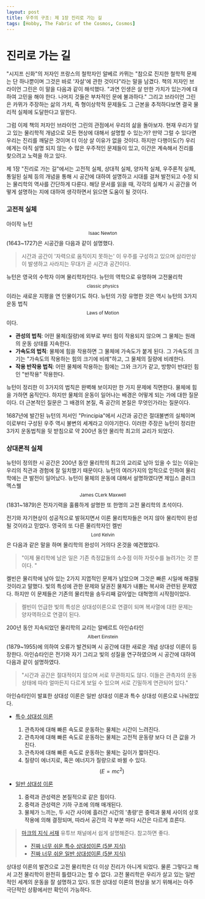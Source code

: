 ```yaml
---
layout: post
title: 우주의 구조: 제 1장 진리로 가는 길
tags: [Hobby, The Fabric of the Cosmos, Cosmos]
---
```

# 진리로 가는 길

"시지프 신화"의 저자인 프랑스의 철학자인 알베르 카뮈는 "참으로 진지한 철학적 문제는 단 하나뿐이며 그것은 바로 '자살'에 관한 것이다"라는 말을 남겼다. 책의 저자인 브라이언 그린은 이 말을 다음과 같이 해석했다. "과연 인생은 살 만한 가치가 있는가에 대하여 고민을 해야 한다. 나머지 것들은 부차적인 문에 불과하다." 그리고 브라이언 그린은 카뮈가 주장하는 삶의 가치, 즉 형이상학적 문제들도 그 근본을 추적하다보면 결국 물리적 실체에 도달한다고 말한다. 

그럼 이제 책의 저자인 브라이언 그린의 관점에서 우리의 삶을 돌아보자. 현재 우리가 알고 있는 물리학적 개념으로 모든 현상에 대해서 설명할 수 있는가? 만약 그럴 수 있다면 우리는 진리를 깨달은 것이며 더 이상 살 이유가 없을 것이다. 하지만 다행이도(?) 우리에게는 아직 설명 되지 않는 수 많은 우주적인 문제들이 있고, 이간은 계속해서 진리를 찾으려고 노력을 하고 있다. 

제 1장 "진리로 가는 길"에서는 고전적 실체, 상대적 실체,  양자적 실체, 우주론적 실체, 통일된 실체 등의 개념을 통해 시 공간에 대하여 설명하고 시대를 걸쳐 발전되고 수정 되는 물리학의 역사를 간단하게 다룬다. 해당 문서를 읽을 때, 각각의 실체가 시 공간을 어떻게 설명하는 지에 대하여 생각하면서 읽으면 도움이 될 것이다.

### 고전적 실체

아이작 뉴턴$$_\text{Isaac Newton}$$(1643~1727)은 시공간을 다음과 같이 설명했다. 

> 시간과 공간이 '자력으로 움직이지 못하는' 이 우주를 구성하고 있으며 삼라만상이 발생하고 사라지는 무대가 곧 시간과 공간이다. 

뉴턴은 영국의 수학자 이며 물리학자인다. 뉴턴의 역학으로 유명하며 고전물리학$$_\text{classic physics}$$이라는 새로운 지평을 연 인물이기도 하다.  뉴턴의 가장 유명한 것은 역시 뉴턴의 3가지 운동 법칙$$_\text{Laws of Motion}$$이다. 

* **관성의 법칙**: 어떤 물체(질량)에 외부로 부터 힘이 작용되지 않으며 그 물체는 원래의 운동 상태를 지속한다.
* **가속도의 법칙**: 물체에 힘을 작용하면 그 물체에 가속도가 붙게 된다. 그 가속도의 크기는 "가속도의 작용하는 힘의 크기에 비례"하고, 그 물체의 질량에 비례한다.
* **작용 반작용 법칙**: 어떤 물체에 작용하는 힘에는 그와 크기가 같고, 방향이 반대인 힘인 "반작용" 작용한다.

뉴턴이 정리한 이 3가지의 법칙은 완벽해 보이지만 한 가지 문제에 직면한다. 물체에 힘을 가하면 움직인다. 하지만 물체의 운동이 일어나는 배경은 어떻게 되는 가에 대한 질문이다. 더 근본적인 질문은 그 배경의 본질, 즉 공간의 본질은 무엇인가라는 질문이다.

1687년에 발간된 뉴턴의 저서인 "Principia"에서 시간과 공간은 절대불변의 실체이며 이로부터 구성된 우주 역시 불변의 세계라고 이야기한다. 이러한 주장은 뉴턴이 정리한 3가지 운동법칙을 뒷 받침으로 약 200년 동안 물리학 최고의 교리가 되었다.

### 상대론적 실체

뉴턴이 정의한 시 공간은 200년 동안 물리학의 최고의 교리로 남아 있을 수 있는 이유는 우리의 직관과 경험에 잘 일치했기 때문이다. 뉴턴의 여러가지의 업적으로 인하여 물리학에는 큰 발전이 일어났다. 뉴턴이 물체의 운동에 대해서 설명하였다면 제임스 클러크 멕스웰$$_\text{James CLerk Maxwell}$$(1831~1879)은 전자기력을 훌륭하게 설명한 또 한명의 고전 물리학의 초석이다. 

전기와 자기현상이 성공적으로 발혀지면서 이론 물리학자들은 머지 않아 물리학이 완성될 것이라고 믿었다. 영국의 또 다른 물리학자인 켈빈$$_\text{Lord Kelvin}$$은 다음과 같은 말을 하며 물리학의 완성이 거의다 온것을 예견했었다.

> "이제 물리학에 남은 일은 기존 측정값들의 소수점 이하 자릿수를 늘려가는 것 뿐이다. "

켈빈은 물리학에 남아 있는 2가지 지엽적인 문제가 남았으며 그것은 빠른 시일에 해결될 것이라고 말했다. 빛의 특성에 관한 문제와 달권진 물체가 내뿜는 복사와 관련된 문제였다. 하지만 이 문제들은 기존의 물리학을 송두리째 갈아엎는 대혁명의 시작점이었다. 

> 켈빈이 언급한 빛의 특성은 상대성이론으로 연결이 되며 복사열에 대한 문제는 양자역하으로 연결이 된다. 

200년 동안 지속되었던 물리학의 교리는 알베르트 아인슈타인$$_\text{Albert Einstein}$$(1879~1955)에 의하여 오류가 발견되며 시 공간에 대한 새로운 개념 상대성 이론이 등장한다.  아인슈타인은 전기와 자기 그리고 빛의 성질을 연구하였으며 시 공간에 대하여 다음과 같이 설명하였다.

> "시간과 공간은 절대적이지 않으며 서로 무관하지도 않다. 이들은 관측자의 운동상태에 따라 얼마든지 다르게 보일 수 있으며 서로 긴밀하게 연관되어 있다."

아인슈타인이 발표한 상대성 이론은 일반 상대성 이론과 특수 상대성 이론으로 나눠졌있다.

* [특수 상대성 이론](https://namu.wiki/w/%ED%8A%B9%EC%88%98%20%EC%83%81%EB%8C%80%EC%84%B1%20%EC%9D%B4%EB%A1%A0)
  1. 관측자에 대해 빠른 속도로 운동하는 물체는 시간이 느려진다.
  2. 관측자에 대해 빠른 속도로 운동하는 물체는 고전적 운동량 보다 더 큰 값을 가진다.
  3. 관측자에 대해 빠른 속도로 운동하는 물체는 길이가 짧아진다.
  4. 질량이 에너지로, 혹은 에너지가 질량으로 바뀔 수 있다. $$(E=mc^2)$$

* [일반 상대성 이론](https://namu.wiki/w/%EC%9D%BC%EB%B0%98%20%EC%83%81%EB%8C%80%EC%84%B1%20%EC%9D%B4%EB%A1%A0)
  1. 중력과 관성력은 본질적으로 같은 힘이다.
  2. 중력과 관성력은 기하 구조에 의해 매개된다.
  3. 물체가 느끼는, 두 시간 사이에 흘러간 시간의 '총량'은 중력과 물체 사이의 상호작용에 의해 결정되며, 따라서 공간의 각 부분 마다 시간은 다르게 흐른다.

> [마크의 지식 서재](https://www.youtube.com/channel/UCzyQX1l7_emz59y2ylvdbsQ) 유투브 채널에서 쉽게 설명해준다. 참고하면 좋다.
>
> * [진짜 너무 쉬운 특수 상대성이론 (5분 지식)](https://www.youtube.com/watch?v=b-Fh0N8jjxo)
> * [진짜 너무 쉬운 일반 상대성이론 (5분 지식)](https://www.youtube.com/watch?v=1bvVhRhQKFA)

상대성 이론의 발견으로 고전 물리학은 더 이상 진리가 아니게 되었다. 물론 그렇다고 해서 고전 물리학이 완전히 틀렸다고는 할 수 없다. 고전 물리학은 우리가 살고 있는 일반적인 세계의 운동을 잘 설명하고 있다. 또한 상대성 이론의 현상을 보기 위해서는 아주 극단적인 상황에서만 확인이 가능하다. 